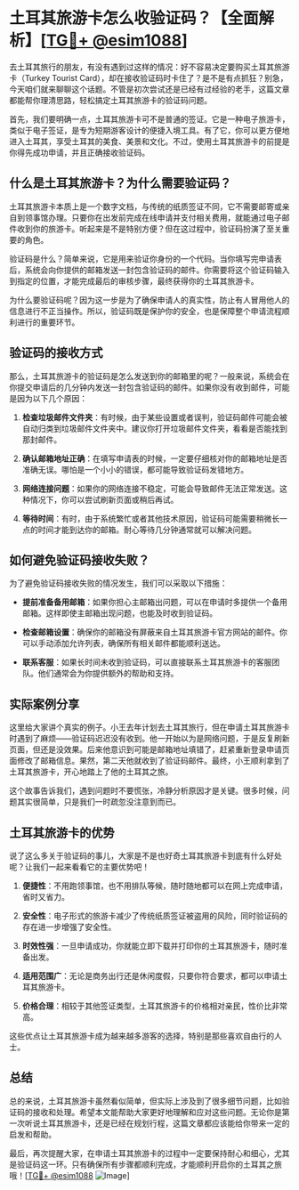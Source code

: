 # 土耳其旅游卡怎么收验证码？【全面解析】[[TG💪+ @esim1088](https://t.me/s/esim1088)]

去土耳其旅行的朋友，有没有遇到过这样的情况：好不容易决定要购买土耳其旅游卡（Turkey Tourist Card），却在接收验证码时卡住了？是不是有点抓狂？别急，今天咱们就来聊聊这个话题。不管是初次尝试还是已经有过经验的老手，这篇文章都能帮你理清思路，轻松搞定土耳其旅游卡的验证码问题。

首先，我们要明确一点，土耳其旅游卡可不是普通的签证。它是一种电子旅游卡，类似于电子签证，是专为短期游客设计的便捷入境工具。有了它，你可以更方便地进入土耳其，享受土耳其的美食、美景和文化。不过，使用土耳其旅游卡的前提是你得先成功申请，并且正确接收验证码。

## 什么是土耳其旅游卡？为什么需要验证码？

土耳其旅游卡本质上是一个数字文档，与传统的纸质签证不同，它不需要邮寄或亲自到领事馆办理。只要你在出发前完成在线申请并支付相关费用，就能通过电子邮件收到你的旅游卡。听起来是不是特别方便？但在这过程中，验证码扮演了至关重要的角色。

验证码是什么？简单来说，它是用来验证你身份的一个代码。当你填写完申请表后，系统会向你提供的邮箱发送一封包含验证码的邮件。你需要将这个验证码输入到指定的位置，才能完成最后的审核步骤，最终获得你的土耳其旅游卡。

为什么要验证码呢？因为这一步是为了确保申请人的真实性，防止有人冒用他人的信息进行不正当操作。所以，验证码既是保护你的安全，也是保障整个申请流程顺利进行的重要环节。

## 验证码的接收方式

那么，土耳其旅游卡的验证码是怎么发送到你的邮箱里的呢？一般来说，系统会在你提交申请后的几分钟内发送一封包含验证码的邮件。如果你没有收到邮件，可能是因为以下几个原因：

1. **检查垃圾邮件文件夹**：有时候，由于某些设置或者误判，验证码邮件可能会被自动归类到垃圾邮件文件夹中。建议你打开垃圾邮件文件夹，看看是否能找到那封邮件。
   
2. **确认邮箱地址正确**：在填写申请表的时候，一定要仔细核对你的邮箱地址是否准确无误。哪怕是一个小小的错误，都可能导致验证码发错地方。

3. **网络连接问题**：如果你的网络连接不稳定，可能会导致邮件无法正常发送。这种情况下，你可以尝试刷新页面或稍后再试。

4. **等待时间**：有时，由于系统繁忙或者其他技术原因，验证码可能需要稍微长一点的时间才能到达你的邮箱。耐心等待几分钟通常就可以解决问题。

## 如何避免验证码接收失败？

为了避免验证码接收失败的情况发生，我们可以采取以下措施：

- **提前准备备用邮箱**：如果你担心主邮箱出问题，可以在申请时多提供一个备用邮箱。这样即使主邮箱出现问题，也能及时收到验证码。
  
- **检查邮箱设置**：确保你的邮箱没有屏蔽来自土耳其旅游卡官方网站的邮件。你可以手动添加允许列表，确保所有相关邮件都能顺利送达。

- **联系客服**：如果长时间未收到验证码，可以直接联系土耳其旅游卡的客服团队。他们通常会为你提供额外的帮助和支持。

## 实际案例分享

这里给大家讲个真实的例子。小王去年计划去土耳其旅行，但在申请土耳其旅游卡时遇到了麻烦——验证码迟迟没有收到。他一开始以为是网络问题，于是反复刷新页面，但还是没效果。后来他意识到可能是邮箱地址填错了，赶紧重新登录申请页面修改了邮箱信息。果然，第二天他就收到了验证码邮件。最终，小王顺利拿到了土耳其旅游卡，开心地踏上了他的土耳其之旅。

这个故事告诉我们，遇到问题时不要慌张，冷静分析原因才是关键。很多时候，问题其实很简单，只是我们一时疏忽没注意到而已。

## 土耳其旅游卡的优势

说了这么多关于验证码的事儿，大家是不是也好奇土耳其旅游卡到底有什么好处呢？让我们一起来看看它的主要优势吧！

1. **便捷性**：不用跑领事馆，也不用排队等候，随时随地都可以在网上完成申请，省时又省力。

2. **安全性**：电子形式的旅游卡减少了传统纸质签证被盗用的风险，同时验证码的存在进一步增强了安全性。

3. **时效性强**：一旦申请成功，你就能立即下载并打印你的土耳其旅游卡，随时准备出发。

4. **适用范围广**：无论是商务出行还是休闲度假，只要你符合要求，都可以申请土耳其旅游卡。

5. **价格合理**：相较于其他签证类型，土耳其旅游卡的价格相对亲民，性价比非常高。

这些优点让土耳其旅游卡成为越来越多游客的选择，特别是那些喜欢自由行的人士。

## 总结

总的来说，土耳其旅游卡虽然看似简单，但实际上涉及到了很多细节问题，比如验证码的接收和处理。希望本文能帮助大家更好地理解和应对这些问题。无论你是第一次听说土耳其旅游卡，还是已经在规划行程，这篇文章都应该能给你带来一定的启发和帮助。

最后，再次提醒大家，在申请土耳其旅游卡的过程中一定要保持耐心和细心，尤其是验证码这一环。只有确保所有步骤都顺利完成，才能顺利开启你的土耳其之旅哦！[[TG💪+ @esim1088](https://t.me/s/esim1088) ![Image](https://i.postimg.cc/4NQfJmqS/Snipaste-2025-05-13-00-14-12.png)]